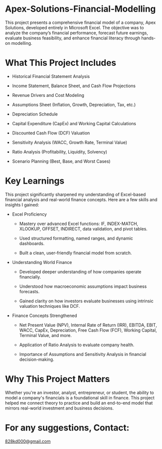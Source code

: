 # Apex-Solutions-Financial-Modelling
This project presents a comprehensive financial model of a company, Apex Solutions, developed entirely in Microsoft Excel. The objective was to analyze the company’s financial performance, forecast future earnings, evaluate business feasibility, and enhance financial literacy through hands-on modelling.

# What This Project Includes
- Historical Financial Statement Analysis <br>

- Income Statement, Balance Sheet, and Cash Flow Projections <br>

- Revenue Drivers and Cost Modeling <br>

- Assumptions Sheet (Inflation, Growth, Depreciation, Tax, etc.) <br>

- Depreciation Schedule <br>

- Capital Expenditure (CapEx) and Working Capital Calculations <br>

- Discounted Cash Flow (DCF) Valuation <br>

- Sensitivity Analysis (WACC, Growth Rate, Terminal Value) <br>

- Ratio Analysis (Profitability, Liquidity, Solvency) <br>

- Scenario Planning (Best, Base, and Worst Cases) <br>

# Key Learnings
This project significantly sharpened my understanding of Excel-based financial analysis and real-world finance concepts. Here are a few skills and insights I gained:
- Excel Proficiency
     - Mastery over advanced Excel functions: IF, INDEX-MATCH, XLOOKUP, OFFSET, INDIRECT, data validation, and pivot tables.

     - Used structured formatting, named ranges, and dynamic dashboards.

     - Built a clean, user-friendly financial model from scratch.
- Understanding World Finance
     - Developed deeper understanding of how companies operate financially.

     - Understood how macroeconomic assumptions impact business forecasts.

     - Gained clarity on how investors evaluate businesses using intrinsic valuation techniques like DCF.
- Finance Concepts Strengthened
     - Net Present Value (NPV), Internal Rate of Return (IRR), EBITDA, EBIT, WACC, CapEx, Depreciation, Free Cash Flow (FCF), Working Capital, Terminal Value, and more.

     - Application of Ratio Analysis to evaluate company health.

     - Importance of Assumptions and Sensitivity Analysis in financial decision-making.

# Why This Project Matters
Whether you're an investor, analyst, entrepreneur, or student, the ability to model a company's financials is a foundational skill in finance. This project helped me connect theory to practice and build an end-to-end model that mirrors real-world investment and business decisions.

# For any suggestions, Contact:
828kd000@gmail.com

